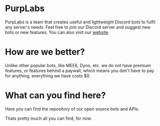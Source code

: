 # PurpLabs
PurpLabs is a team that creates useful and lightweight Discord bots to fulfil any server's needs. Feel free to join our Discord server and suggest new bots or new features. You can also visit our [website](https://purplabs.github.io).
# How are we better?
Unlike other popular bots, like MEE6, Dyno, etc. we do not have premium features, or features behind a paywall, which means you don't have to pay for anything, everything we have costs $0.
# What can you find here?
Here you can find the repository of our open source bots and APIs.

Thats pretty much all you can find, for now.
